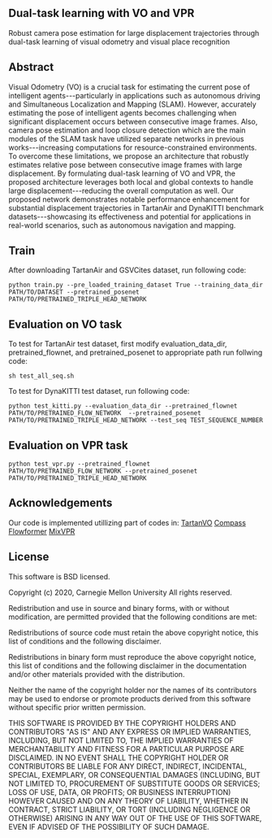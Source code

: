 ## Dual-task learning with VO and VPR
Robust camera pose estimation for large displacement trajectories through dual-task learning of visual odometry and visual place recognition

## Abstract
Visual Odometry (VO) is a crucial task for estimating the current pose of intelligent agents---particularly in applications such as autonomous driving and Simultaneous Localization and Mapping (SLAM). 
However, accurately estimating the pose of intelligent agents becomes challenging when significant displacement occurs between consecutive image frames. Also, camera pose estimation and loop closure detection which are the main modules of the SLAM task have utilized separate networks in previous works---increasing computations for resource-constrained environments.
To overcome these limitations, we propose an architecture that robustly estimates relative pose between consecutive image frames with large displacement. By formulating dual-task learning of VO and VPR, the proposed architecture leverages both local and global contexts to handle large displacement---reducing the overall computation as well. Our proposed network demonstrates notable performance enhancement for substantial displacement trajectories in TartanAir and DynaKITTI benchmark datasets---showcasing its effectiveness and potential for applications in real-world scenarios, such as autonomous navigation and mapping.

## Train
After downloading TartanAir and GSVCites dataset, run following code:
```
python train.py --pre_loaded_training_dataset True --training_data_dir PATH/TO/DATASET --pretrained_posenet PATH/TO/PRETRAINED_TRIPLE_HEAD_NETWORK
```

## Evaluation on VO task
To test for TartanAir test dataset, first modify evaluation_data_dir, pretrained_flownet, and pretrained_posenet to appropriate path run follwing code:
```
sh test_all_seq.sh
```

To test for DynaKITTI test dataset, run following code:
```
python test_kitti.py --evaluation_data_dir --pretrained_flownet PATH/TO/PRETRAINED_FLOW_NETWORK  --pretrained_posenet PATH/TO/PRETRAINED_TRIPLE_HEAD_NETWORK --test_seq TEST_SEQUENCE_NUMBER
```

## Evaluation on VPR task

```
python test_vpr.py --pretrained_flownet PATH/TO/PRETRAINED_FLOW_NETWORK --pretrained_posenet PATH/TO/PRETRAINED_TRIPLE_HEAD_NETWORK
```

## Acknowledgements
Our code is implemented utillizing part of codes in:
[TartanVO](https://github.com/castacks/tartanvo.git)
[Compass](https://github.com/microsoft/COMPASS.git)
[Flowformer](https://github.com/drinkingcoder/FlowFormer-Official.git)
[MixVPR](https://github.com/amaralibey/MixVPR.git)

## License
This software is BSD licensed.

Copyright (c) 2020, Carnegie Mellon University All rights reserved.

Redistribution and use in source and binary forms, with or without modification, are permitted provided that the following conditions are met:

Redistributions of source code must retain the above copyright notice, this list of conditions and the following disclaimer.

Redistributions in binary form must reproduce the above copyright notice, this list of conditions and the following disclaimer in the documentation and/or other materials provided with the distribution.

Neither the name of the copyright holder nor the names of its contributors may be used to endorse or promote products derived from this software without specific prior written permission.

THIS SOFTWARE IS PROVIDED BY THE COPYRIGHT HOLDERS AND CONTRIBUTORS "AS IS" AND ANY EXPRESS OR IMPLIED WARRANTIES, INCLUDING, BUT NOT LIMITED TO, THE IMPLIED WARRANTIES OF MERCHANTABILITY AND FITNESS FOR A PARTICULAR PURPOSE ARE DISCLAIMED. IN NO EVENT SHALL THE COPYRIGHT HOLDER OR CONTRIBUTORS BE LIABLE FOR ANY DIRECT, INDIRECT, INCIDENTAL, SPECIAL, EXEMPLARY, OR CONSEQUENTIAL DAMAGES (INCLUDING, BUT NOT LIMITED TO, PROCUREMENT OF SUBSTITUTE GOODS OR SERVICES; LOSS OF USE, DATA, OR PROFITS; OR BUSINESS INTERRUPTION) HOWEVER CAUSED AND ON ANY THEORY OF LIABILITY, WHETHER IN CONTRACT, STRICT LIABILITY, OR TORT (INCLUDING NEGLIGENCE OR OTHERWISE) ARISING IN ANY WAY OUT OF THE USE OF THIS SOFTWARE, EVEN IF ADVISED OF THE POSSIBILITY OF SUCH DAMAGE.
